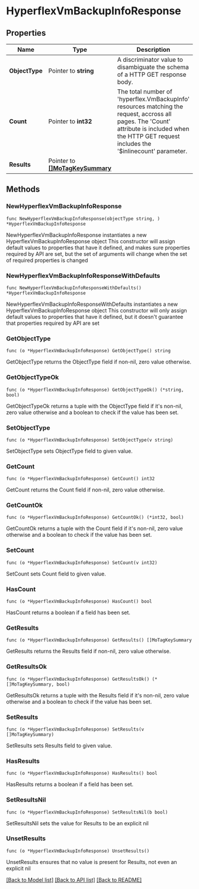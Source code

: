 # HyperflexVmBackupInfoResponse

## Properties

Name | Type | Description | Notes
------------ | ------------- | ------------- | -------------
**ObjectType** | Pointer to **string** | A discriminator value to disambiguate the schema of a HTTP GET response body. | 
**Count** | Pointer to **int32** | The total number of &#39;hyperflex.VmBackupInfo&#39; resources matching the request, accross all pages. The &#39;Count&#39; attribute is included when the HTTP GET request includes the &#39;$inlinecount&#39; parameter. | [optional] 
**Results** | Pointer to [**[]MoTagKeySummary**](MoTagKeySummary.md) |  | [optional] 

## Methods

### NewHyperflexVmBackupInfoResponse

`func NewHyperflexVmBackupInfoResponse(objectType string, ) *HyperflexVmBackupInfoResponse`

NewHyperflexVmBackupInfoResponse instantiates a new HyperflexVmBackupInfoResponse object
This constructor will assign default values to properties that have it defined,
and makes sure properties required by API are set, but the set of arguments
will change when the set of required properties is changed

### NewHyperflexVmBackupInfoResponseWithDefaults

`func NewHyperflexVmBackupInfoResponseWithDefaults() *HyperflexVmBackupInfoResponse`

NewHyperflexVmBackupInfoResponseWithDefaults instantiates a new HyperflexVmBackupInfoResponse object
This constructor will only assign default values to properties that have it defined,
but it doesn't guarantee that properties required by API are set

### GetObjectType

`func (o *HyperflexVmBackupInfoResponse) GetObjectType() string`

GetObjectType returns the ObjectType field if non-nil, zero value otherwise.

### GetObjectTypeOk

`func (o *HyperflexVmBackupInfoResponse) GetObjectTypeOk() (*string, bool)`

GetObjectTypeOk returns a tuple with the ObjectType field if it's non-nil, zero value otherwise
and a boolean to check if the value has been set.

### SetObjectType

`func (o *HyperflexVmBackupInfoResponse) SetObjectType(v string)`

SetObjectType sets ObjectType field to given value.


### GetCount

`func (o *HyperflexVmBackupInfoResponse) GetCount() int32`

GetCount returns the Count field if non-nil, zero value otherwise.

### GetCountOk

`func (o *HyperflexVmBackupInfoResponse) GetCountOk() (*int32, bool)`

GetCountOk returns a tuple with the Count field if it's non-nil, zero value otherwise
and a boolean to check if the value has been set.

### SetCount

`func (o *HyperflexVmBackupInfoResponse) SetCount(v int32)`

SetCount sets Count field to given value.

### HasCount

`func (o *HyperflexVmBackupInfoResponse) HasCount() bool`

HasCount returns a boolean if a field has been set.

### GetResults

`func (o *HyperflexVmBackupInfoResponse) GetResults() []MoTagKeySummary`

GetResults returns the Results field if non-nil, zero value otherwise.

### GetResultsOk

`func (o *HyperflexVmBackupInfoResponse) GetResultsOk() (*[]MoTagKeySummary, bool)`

GetResultsOk returns a tuple with the Results field if it's non-nil, zero value otherwise
and a boolean to check if the value has been set.

### SetResults

`func (o *HyperflexVmBackupInfoResponse) SetResults(v []MoTagKeySummary)`

SetResults sets Results field to given value.

### HasResults

`func (o *HyperflexVmBackupInfoResponse) HasResults() bool`

HasResults returns a boolean if a field has been set.

### SetResultsNil

`func (o *HyperflexVmBackupInfoResponse) SetResultsNil(b bool)`

 SetResultsNil sets the value for Results to be an explicit nil

### UnsetResults
`func (o *HyperflexVmBackupInfoResponse) UnsetResults()`

UnsetResults ensures that no value is present for Results, not even an explicit nil

[[Back to Model list]](../README.md#documentation-for-models) [[Back to API list]](../README.md#documentation-for-api-endpoints) [[Back to README]](../README.md)



